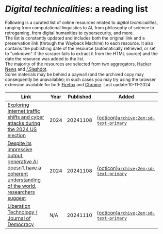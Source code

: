 
# *Digital technicalities*: a reading list
Following is a curated list of online resources related to *digital technicalities*, ranging from computational linguistics to AI, from philosophy of science to retrogaming, from digital humanities to cybersecurity, and more.  
The list is constantly updated and includes both the original link and a preservation link (through the Wayback Machine) to each resource. It also contains the publishing date of the resource (automatically retrieved, or set to "unknown" if the scraper fails to extract it from the HTML source) and the date the resource was added to the list.  
The majority of the resources are selected from two aggregators, [Hacker News](https://news.ycombinator.com/news) and [/.Slashdot](https://slashdot.org/).  
Some materials may be behind a paywall (and the archived copy may consequently be unavailable); in such cases you may try using the browser extension  available for both [Firefox](https://github.com/bpc-clone/bypass-paywalls-firefox-clean/) and [Chrome](https://github.com/bpc-clone/bypass-paywalls-chrome-clean).
    Last update:10-11-2024
    
| Link | Year | Published | Added |
|------|------|-----------|-------|
| [Exploring Internet traffic shifts and cyber attacks during the 2024 US election](https://blog.cloudflare.com/exploring-internet-traffic-shifts-and-cyber-attacks-during-the-2024-us-election/) | 2024 | 20241108 | [{octicon}`archive;2em;sd-text-primary`](https://web.archive.org/web/20241107113222/https://blog.cloudflare.com/exploring-internet-traffic-shifts-and-cyber-attacks-during-the-2024-us-election/) |
| [Despite its impressive output, generative AI doesn't have a coherent understanding of the world, researchers suggest](https://techxplore.com/news/2024-11-output-generative-ai-doesnt-coherent.html) | 2024 | 20241108 | [{octicon}`archive;2em;sd-text-primary`](https://web.archive.org/web/20241106023901/https://techxplore.com/news/2024-11-output-generative-ai-doesnt-coherent.html) |
| [Liberation Technology / Journal of Democracy](https://www.journalofdemocracy.org/articles/liberation-technology/) | N/A | 20241110 | [{octicon}`archive;2em;sd-text-primary`](https://web.archive.org/web/20240525024602/https://journalofdemocracy.org/articles/liberation-technology/) |
